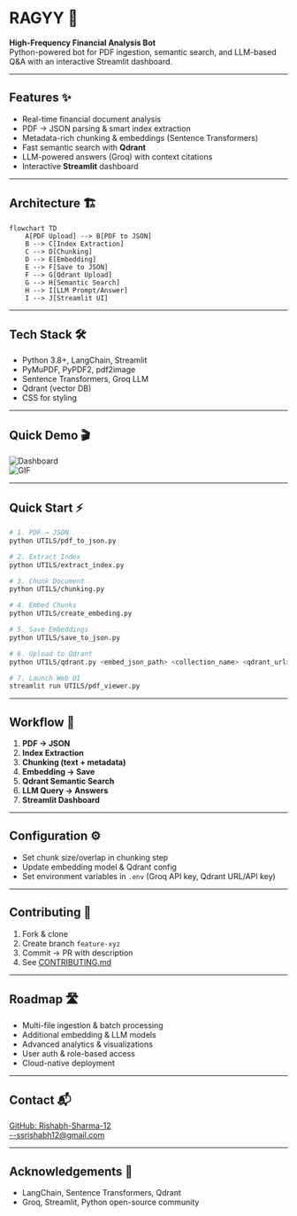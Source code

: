 # RAGYY 🚀
**High-Frequency Financial Analysis Bot**  
Python-powered bot for PDF ingestion, semantic search, and LLM-based Q&A with an interactive Streamlit dashboard.

---

## Features ✨

- Real-time financial document analysis  
- PDF → JSON parsing & smart index extraction  
- Metadata-rich chunking & embeddings (Sentence Transformers)  
- Fast semantic search with **Qdrant**  
- LLM-powered answers (Groq) with context citations  
- Interactive **Streamlit** dashboard  

---

## Architecture 🏗️

```mermaid
flowchart TD
    A[PDF Upload] --> B[PDF to JSON]
    B --> C[Index Extraction]
    C --> D[Chunking]
    D --> E[Embedding]
    E --> F[Save to JSON]
    F --> G[Qdrant Upload]
    G --> H[Semantic Search]
    H --> I[LLM Prompt/Answer]
    I --> J[Streamlit UI]
```

---

## Tech Stack 🛠️

- Python 3.8+, LangChain, Streamlit  
- PyMuPDF, PyPDF2, pdf2image  
- Sentence Transformers, Groq LLM  
- Qdrant (vector DB)  
- CSS for styling  

---

## Quick Demo 🎬

![Dashboard](images/demo-dashboard.png)  
![GIF](images/demo.gif)

---

## Quick Start ⚡

```bash
# 1. PDF → JSON
python UTILS/pdf_to_json.py

# 2. Extract Index
python UTILS/extract_index.py

# 3. Chunk Document
python UTILS/chunking.py

# 4. Embed Chunks
python UTILS/create_embeding.py

# 5. Save Embeddings
python UTILS/save_to_json.py

# 6. Upload to Qdrant
python UTILS/qdrant.py <embed_json_path> <collection_name> <qdrant_url> [api_key]

# 7. Launch Web UI
streamlit run UTILS/pdf_viewer.py
```

---

## Workflow 🔄

1. **PDF → JSON**  
2. **Index Extraction**  
3. **Chunking (text + metadata)**  
4. **Embedding → Save**  
5. **Qdrant Semantic Search**  
6. **LLM Query → Answers**  
7. **Streamlit Dashboard**  

---

## Configuration ⚙️

- Set chunk size/overlap in chunking step  
- Update embedding model & Qdrant config  
- Set environment variables in `.env` (Groq API key, Qdrant URL/API key)  

---

## Contributing 🤝

1. Fork & clone  
2. Create branch `feature-xyz`  
3. Commit → PR with description  
4. See [CONTRIBUTING.md](CONTRIBUTING.md)  

---

## Roadmap 🛣️

- Multi-file ingestion & batch processing  
- Additional embedding & LLM models  
- Advanced analytics & visualizations  
- User auth & role-based access  
- Cloud-native deployment  

---

## Contact 📬

[GitHub: Rishabh-Sharma-12](https://github.com/Rishabh-Sharma-12)  
--ssrishabh12@gmail.com

---

## Acknowledgements 🙏

- LangChain, Sentence Transformers, Qdrant  
- Groq, Streamlit, Python open-source community  
